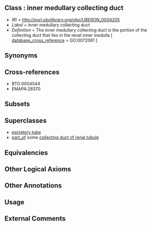 
## Class : inner medullary collecting duct

 * *IRI* = http://purl.obolibrary.org/obo/UBERON_0004205
 * *Label* = inner medullary collecting duct
 * *Definition* = The inner medullary collecting duct is the portion of the collecting duct that lies in the renal inner medulla [ [database_cross_reference](../../ef/oboInOwl#hasDbXref.md) = GO:0072061 ]

## Synonyms


## Cross-references

 * BTO:0004544
 * EMAPA:28370

## Subsets


## Superclasses

 * [excretory tube](../../UBERON/55/UBERON_0006555.md)
 * [part_of](../../BFO/50/BFO_0000050.md) some [collecting duct of renal tubule](../../UBERON/32/UBERON_0001232.md)

## Equivalencies


## Other Logical Axioms


## Other Annotations


## Usage


## External Comments

